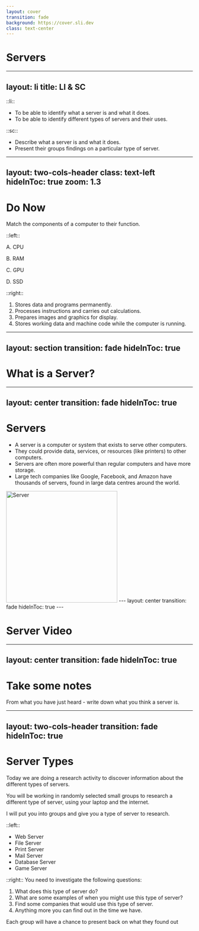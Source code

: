 ```yaml
---
layout: cover
transition: fade
background: https://cover.sli.dev
class: text-center
---
```


# Servers
---
layout: li
title: LI & SC
---
::li::
- To be able to identify what a server is and what it does.
- To be able to identify different types of servers and their uses.

::sc::
- Describe what a server is and what it does.
- Present their groups findings on a particular type of server.

---
layout: two-cols-header
class: text-left
hideInToc: true
zoom: 1.3
---

# Do Now

Match the components of a computer to their function. 

::left::

A. CPU

B. RAM

C. GPU

D. SSD

::right::
1. Stores data and programs permanently.
2. Processes instructions and carries out calculations.
3. Prepares images and graphics for display.
4. Stores working data and machine code while the computer is running.

---
layout: section
transition: fade
hideInToc: true
---

# What is a Server?

---
layout: center
transition: fade
hideInToc: true
---

# Servers

- A server is a computer or system that exists to serve other computers.
- They could provide data, services, or resources (like printers) to other computers.
- Servers are often more powerful than regular computers and have more storage.
- Large tech companies like Google, Facebook, and Amazon have thousands of servers, found in large data centres around the world.
<img src="/img/serverroom.jpg" alt="Server" style="width: 300px; margin: auto"/>
---
layout: center
transition: fade
hideInToc: true
---

# Server Video

<Youtube id="V9K1l3OL-Iw" width="600" height="400"/>

---
layout: center
transition: fade
hideInToc: true
---

# Take some notes

From what you have just heard - write down what you think a server is. 

---
layout: two-cols-header
transition: fade
hideInToc: true
---

# Server Types

Today we are doing a research activity to discover information about the different types of servers.

You will be working in <span v-mark>randomly selected</span> small groups to research a different type of server, using your laptop and the internet.

I will put you into groups and give you a type of server to research.

::left::
- Web Server
- File Server
- Print Server
- Mail Server
- Database Server
- Game Server

::right::
You need to investigate the following questions:
1. What does this type of server do?
2. What are some examples of when you might use this type of server?
3. Find some companies that would use this type of server.
4. Anything more you can find out in the time we have.

<span v-mark.highlight.purple>Each group will have a chance to present back on what they found out</span>
